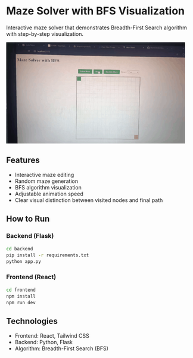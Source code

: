 # Maze Solver with BFS Visualization

Interactive maze solver that demonstrates Breadth-First Search algorithm with step-by-step visualization.

![Maze Solver Demo](demo.gif)  <!-- Add a demo gif later -->

## Features
- Interactive maze editing
- Random maze generation
- BFS algorithm visualization
- Adjustable animation speed
- Clear visual distinction between visited nodes and final path

## How to Run

### Backend (Flask)
```bash
cd backend
pip install -r requirements.txt
python app.py
```

### Frontend (React)
```bash
cd frontend
npm install
npm run dev
```

## Technologies
- Frontend: React, Tailwind CSS
- Backend: Python, Flask
- Algorithm: Breadth-First Search (BFS)
